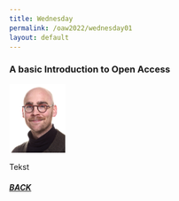 ```yaml
---
title: Wednesday
permalink: /oaw2022/wednesday01
layout: default
---
```


### A basic Introduction to Open Access 

<img src="/images/bder kopier.jpg" alt="Benjamin Derksen" style="height: 20%; width:20%;"/>

Tekst

##### [BACK](https://openaccess.dk/oaw2022)
